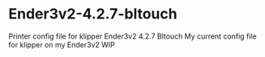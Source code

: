 # Ender3v2-4.2.7-bltouch
Printer config file for klipper Ender3v2 4.2.7 Bltouch
My current config file for klipper on my Ender3v2 WIP
